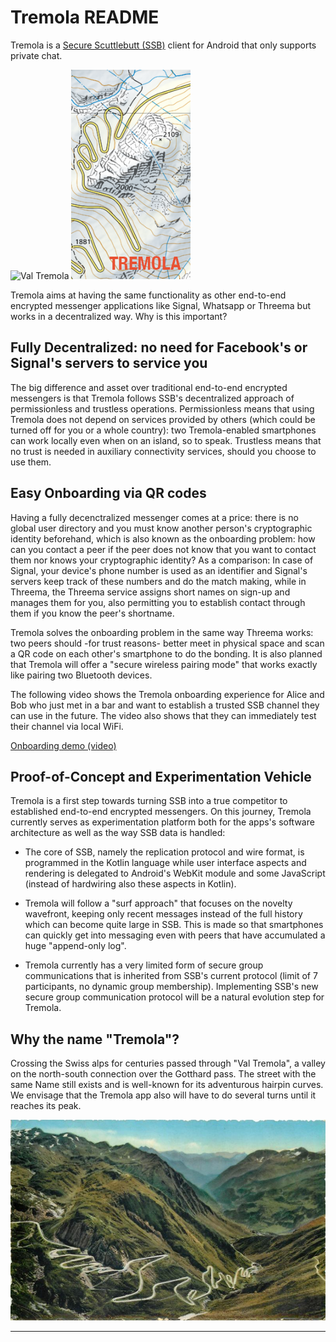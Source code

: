 # Tremola README

Tremola is a [Secure Scuttlebutt (SSB)](https://scuttlebutt.nz/)
client for Android that only supports private chat.

![Val Tremola](app/src/main/assets/web/img/map-1862.png)
![modern map of Tremola](doc/tremola-modern-map.png)

Tremola aims at having the same functionality as other end-to-end encrypted
messenger applications like Signal, Whatsapp or Threema but works in a
decentralized way. Why is this important?

## Fully Decentralized: no need for Facebook's or Signal's servers to service you

The big difference and asset over traditional end-to-end encrypted
messengers is that Tremola follows SSB's decentralized approach of
permissionless and trustless operations. Permissionless means that
using Tremola does not depend on services provided by others (which
could be turned off for you or a whole country): two Tremola-enabled
smartphones can work locally even when on an island, so to
speak. Trustless means that no trust is needed in auxiliary
connectivity services, should you choose to use them.

## Easy Onboarding via QR codes

Having a fully decenctralized messenger comes at a price: there is no
global user directory and you must know another person's cryptographic
identity beforehand, which is also known as the onboarding problem:
how can you contact a peer if the peer does not know that you want to
contact them nor knows your cryptographic identity? As a comparison:
In case of Signal, your device's phone number is used as an identifier
and Signal's servers keep track of these numbers and do the match
making, while in Threema, the Threema service assigns short names on
sign-up and manages them for you, also permitting you to establish
contact through them if you know the peer's shortname.

Tremola solves the onboarding problem in the same way Threema
works: two peers should -for trust reasons- better meet in physical
space and scan a QR code on each other's smartphone to do the
bonding. It is also planned that Tremola will offer a "secure wireless
pairing mode" that works exactly like pairing two Bluetooth devices.

The following video shows the Tremola onboarding experience for Alice
and Bob who just met in a bar and want to establish a trusted SSB
channel they can use in the future. The video also shows that they can
immediately test their channel via local WiFi.

[Onboarding demo (video)](doc/qr-onboarding-demo.mov)


## Proof-of-Concept and Experimentation Vehicle

Tremola is a first step towards turning SSB into a true competitor
to established end-to-end encrypted messengers. On this journey,
Tremola currently serves as experimentation platform both for the
apps's software architecture as well as the way SSB data is handled:

- The core of SSB, namely the replication protocol and wire format, is programmed in the Kotlin language while user interface aspects and rendering is delegated to Android's WebKit module and some JavaScript (instead of hardwiring also these aspects in Kotlin).

- Tremola will follow a "surf approach" that focuses on the novelty wavefront, keeping only recent messages instead of the full history which can become quite large in SSB. This is made so that smartphones can quickly get into messaging even with peers that have accumulated a huge "append-only log".

- Tremola currently has a very limited form of secure group communications that is inherited from SSB's current protocol (limit of 7 participants, no dynamic group membership). Implementing SSB's new secure group communication protocol will be a natural evolution step for Tremola.

## Why the name "Tremola"?

Crossing the Swiss alps for centuries passed through "Val Tremola",
a valley on the north-south connection over the Gotthard pass. The
street with the same Name still exists and is well-known for its
adventurous hairpin curves. We envisage that the Tremola app also
will have to do several turns until it reaches its peak.

![old Tremola postcard](doc/tremola-postcard.jpg)

---

